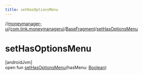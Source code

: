 ```yaml
---
title: setHasOptionsMenu
---
```

//[moneymanager-ui](../../../index.html)/[com.tink.moneymanagerui](../index.html)/[BaseFragment](index.html)/[setHasOptionsMenu](set-has-options-menu.html)



# setHasOptionsMenu



[androidJvm]\
open fun [setHasOptionsMenu](set-has-options-menu.html)(hasMenu: [Boolean](https://kotlinlang.org/api/latest/jvm/stdlib/kotlin/-boolean/index.html))





